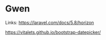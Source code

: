 # Gwen

Links:
https://laravel.com/docs/5.8/horizon

https://vitalets.github.io/bootstrap-datepicker/